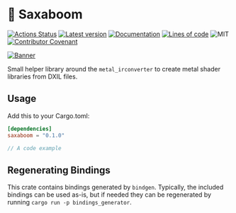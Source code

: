 # 🤘 Saxaboom

[![Actions Status](https://github.com/Traverse-Research/saxaboom/actions/workflows/ci.yml/badge.svg)](https://github.com/Traverse-Research/saxaboom/actions)
[![Latest version](https://img.shields.io/crates/v/saxaboom.svg?logo=rust)](https://crates.io/crates/saxaboom)
[![Documentation](https://docs.rs/saxaboom/badge.svg)](https://docs.rs/saxaboom)
[![Lines of code](https://tokei.rs/b1/github/Traverse-Research/saxaboom)](https://github.com/Traverse-Research/saxaboom)
![MIT](https://img.shields.io/badge/license-MIT-blue.svg)
[![Contributor Covenant](https://img.shields.io/badge/contributor%20covenant-v1.4%20adopted-ff69b4.svg)](./CODE_OF_CONDUCT.md)

[![Banner](banner.png)](https://traverseresearch.nl)

Small helper library around the `metal_irconverter` to create metal shader libraries from DXIL files.

## Usage

Add this to your Cargo.toml:

```toml
[dependencies]
saxaboom = "0.1.0"
```

```rust
// A code example
```
## Regenerating Bindings

This crate contains bindings generated by `bindgen`. Typically, the included bindings can be used as-is, but if needed
they can be regenerated by running `cargo run -p bindings_generator`.
